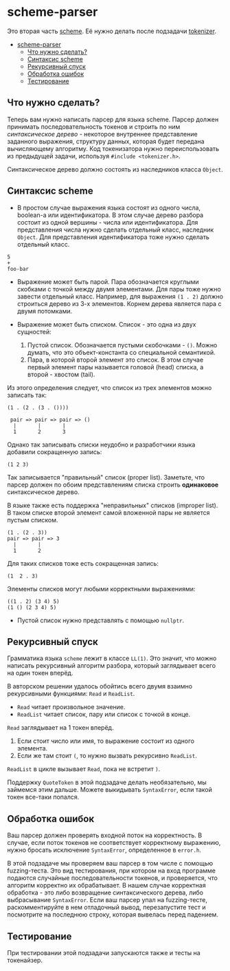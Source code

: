 # scheme-parser

Это вторая часть [scheme](../../scheme). Её нужно делать после подзадачи [tokenizer](../tokenizer).

- [scheme-parser](#scheme-parser)
  - [Что нужно сделать?](#что-нужно-сделать)
  - [Синтаксис scheme](#синтаксис-scheme)
  - [Рекурсивный спуск](#рекурсивный-спуск)
  - [Обработка ошибок](#обработка-ошибок)
  - [Тестирование](#тестирование)

## Что нужно сделать?

Теперь вам нужно написать парсер для языка scheme. Парсер должен принимать последовательность токенов и строить по ним *синтаксическое дерево* - некоторое внутреннее представление заданного выражения, структуру данных, которая будет передана вычисляющему алгоритму. Код токенизатора нужно переиспользовать из предыдущей задачи, используя `#include <tokenizer.h>`.

Синтаксическое дерево должно состоять из наследников класса `Object`.

## Синтаксис scheme

* В простом случае выражения языка состоят из одного числа, boolean-а или идентификатора. В этом случае дерево разбора состоит из одной вершины - числа или идентификатора. Для представления числа нужно сделать отдельный класс, наследник `Object`. Для представления идентификатора тоже нужно сделать отдельный класс.

```
5
+
foo-bar
```

* Выражение может быть парой. Пара обозначается круглыми скобками с точкой между двумя элементами. Для пары тоже нужно завести отдельный класс. Например, для выражения `(1 . 2)` должно строиться дерево из 3-х элементов. Корнем дерева является пара с двумя потомками.

* Выражение может быть списком. Список - это одна из двух сущностей:

    1. Пустой список. Обозначается пустыми скобочками - `()`. Можно думать, что это объект-константа со специальной
       семантикой.
    2. Пара, в которой второй элемент это список. В этом случае первый элемент пары называется головой (head) списка, а
       второй - хвостом (tail).

Из этого определения следует, что список из трех элементов можно записать так:

```
(1 . (2 . (3 . ())))

 pair => pair => pair => ()
  |       |       |
  1       2       3
```

Однако так записывать списки неудобно и разработчики языка добавили сокращенную запись:

```
(1 2 3)
```

Так записывается "правильный" список (proper list). Заметьте, что парсер должен по обоим представлениям списка строить **одинаковое** синтаксическое дерево.

В языке также есть поддержка "неправильных" списков (improper list). В таком списке второй элемент самой вложенной пары не является пустым списком.

```
(1 . (2 . 3))
pair => pair => 3
  |       |
  1       2
```

Для таких списков тоже есть сокращенная запись:

```
(1  2 . 3)
```

Элементы списков могут любыми корректными выражениями:

```
((1 . 2) (3 4) 5)
(1 () (2 3 4) 5)
```

* Пустой список нужно представлять с помощью `nullptr`.

## Рекурсивный спуск

Грамматика языка `scheme` лежит в классе `LL(1)`. Это значит, что можно написать рекурсивный алгоритм разбора, который заглядывает всего на один токен вперёд.

В авторском решении удалось обойтись всего двумя взаимно рекурсивными функциями: `Read` и `ReadList`.

- `Read` читает произвольное значение.
- `ReadList` читает список, пару или список с точкой в конце.

`Read` заглядывает на 1 токен вперёд.

1. Если стоит число или имя, то выражение состоит из одного элемента.
2. Если же там стоит `(`, то нужно вызвать рекурсивно `ReadList`.

`ReadList` в цикле вызывает `Read`, пока не встретит `)`.

Поддержку `QuoteToken` в этой подзадаче делать необязательно, мы займемся этим дальше. Можете выкидывать `SyntaxError`, если такой токен все-таки попался.

## Обработка ошибок

Ваш парсер должен проверять входной поток на корректность. В случае, если поток токенов не соответствует корректному выражению, нужно бросать исключение `SyntaxError`, определенное в `error.h`.

В этой подзадаче мы проверяем ваш парсер в том числе с помощью fuzzing-теста. Это вид тестирования, при котором на вход программе подаются случайные последовательности токенов, и проверяется, что алгоритм корректно их обрабатывает. В нашем случае корректная обработка - это либо возвращение синтаксического дерева, либо выбрасывание `SyntaxError`. Если ваш парсер упал на fuzzing-тесте, раскомментируйте в нем отладочный вывод, перезапустите тест и посмотрите на последнюю строку, которая вывелась перед падением.

## Тестирование

При тестировании этой подзадачи запускаются также и тесты на токенайзер.

